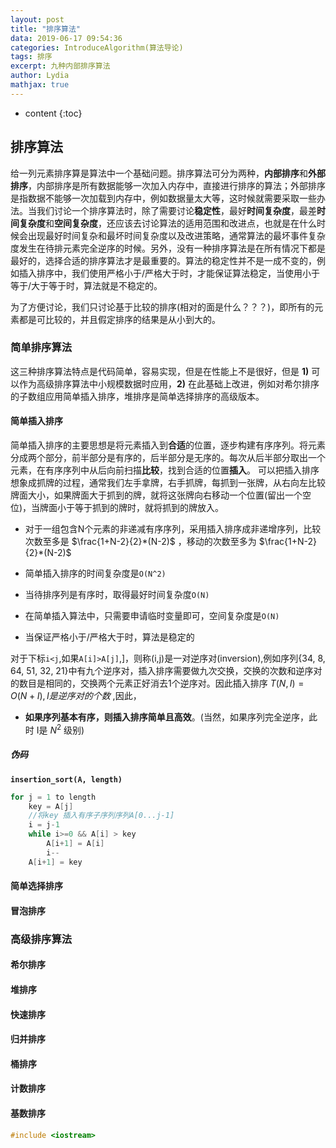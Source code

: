 ```yaml
---
layout: post
title: "排序算法"
data: 2019-06-17 09:54:36
categories: IntroduceAlgorithm(算法导论)
tags: 排序
excerpt: 九种内部排序算法
author: Lydia
mathjax: true
---
```



* content
{:toc}

## **排序算法**
给一列元素排序算是算法中一个基础问题。排序算法可分为两种，**内部排序**和**外部排序**，内部排序是所有数据能够一次加入内存中，直接进行排序的算法；外部排序是指数据不能够一次加载到内存中，例如数据量太大等，这时候就需要采取一些办法。当我们讨论一个排序算法时，除了需要讨论**稳定性**，最好**时间复杂度**，最差**时间复杂度**和**空间复杂度**，还应该去讨论算法的适用范围和改进点，也就是在什么时候会出现最好时间复杂和最坏时间复杂度以及改进策略，通常算法的最坏事件复杂度发生在待排元素完全逆序的时候。另外，没有一种排序算法是在所有情况下都是最好的，选择合适的排序算法才是最重要的。算法的稳定性并不是一成不变的，例如插入排序中，我们使用严格小于/严格大于时，才能保证算法稳定，当使用小于等于/大于等于时，算法就是不稳定的。

为了方便讨论，我们只讨论基于比较的排序(相对的面是什么？？？)，即所有的元素都是可比较的，并且假定排序的结果是从小到大的。
### **简单排序算法**
这三种排序算法特点是代码简单，容易实现，但是在性能上不是很好，但是 **1)** 可以作为高级排序算法中小规模数据时应用，**2)** 在此基础上改进，例如对希尔排序的子数组应用简单插入排序，堆排序是简单选择排序的高级版本。
#### **简单插入排序**
简单插入排序的主要思想是将元素插入到**合适**的位置，逐步构建有序序列。将元素分成两个部分，前半部分是有序的，后半部分是无序的。每次从后半部分取出一个元素，在有序序列中从后向前扫描**比较**，找到合适的位置**插入**。
可以把插入排序想象成抓牌的过程，通常我们左手拿牌，右手抓牌，每抓到一张牌，从右向左比较牌面大小，如果牌面大于抓到的牌，就将这张牌向右移动一个位置(留出一个空位)，当牌面小于等于抓到的牌时，就将抓到的牌放入。
  
- 对于一组包含N个元素的非递减有序序列，采用插入排序成非递增序列，比较次数至多是 $\frac{1+N-2}{2}*(N-2)$ ，移动的次数至多为 $\frac{1+N-2}{2}*(N-2)$
     
- 简单插入排序的时间复杂度是`O(N^2)`
- 当待排序列是有序时，取得最好时间复杂度`O(N)`
- 在简单插入算法中，只需要申请临时变量即可，空间复杂度是`O(N)`
- 当保证严格小于/严格大于时，算法是稳定的

对于下标`i<j`,如果`A[i]>A[j]`,]，则称(i,j)是一对逆序对(inversion),例如序列{34, 8, 64, 51, 32, 21}中有九个逆序对，插入排序需要做九次交换，交换的次数和逆序对的数目是相同的，交换两个元素正好消去1个逆序对。因此插入排序 $T(N,I)=O(N+I),I是逆序对的个数$ ,因此，  
- **如果序列基本有序，则插入排序简单且高效**。(当然，如果序列完全逆序，此时 I是 $N^2$ 级别)

##### **伪码** 
**`insertion_sort(A, length)`**
```cpp
for j = 1 to length
    key = A[j]
    //将key 插入有序子序列序列A[0...j-1]
    i = j-1
    while i>=0 && A[i] > key
        A[i+1] = A[i]
        i--
    A[i+1] = key
```
#### **简单选择排序**
#### **冒泡排序**
### **高级排序算法**
#### **希尔排序**
#### **堆排序**
#### **快速排序**
#### **归并排序**
#### **桶排序**
#### **计数排序**
#### **基数排序**

```cpp
#include <iostream>
```

